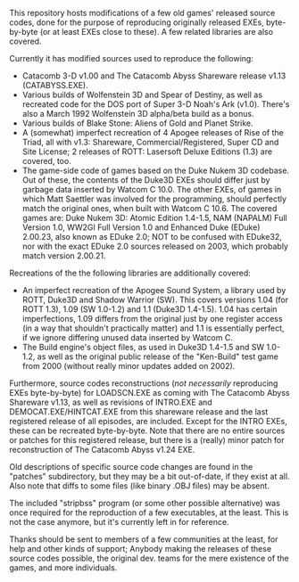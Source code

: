 This repository hosts modifications of a few old games'
released source codes, done for the purpose of reproducing
originally released EXEs, byte-by-byte (or at least EXEs close to these).
A few related libraries are also covered.

Currently it has modified sources used to reproduce the following:  

- Catacomb 3-D v1.00 and The Catacomb Abyss Shareware release v1.13
(CATABYSS.EXE).  
- Various builds of Wolfenstein 3D and Spear of Destiny, as well
as recreated code for the DOS port of Super 3-D Noah's Ark (v1.0).
There's also a March 1992 Wolfenstein 3D alpha/beta build as a bonus.  
- Various builds of Blake Stone: Aliens of Gold and Planet Strike.
- A (somewhat) imperfect recreation of 4 Apogee releases of Rise of the Triad,
all with v1.3: Shareware, Commercial/Registered, Super CD and Site License;
2 releases of ROTT: Lasersoft Deluxe Editions (1.3) are covered, too.
- The game-side code of games based on the Duke Nukem 3D codebase. Out of
these, the contents of the Duke3D EXEs should differ just by garbage data
inserted by Watcom C 10.0. The other EXEs, of games in which Matt Saettler
was involved for the programming, should perfectly match the original ones,
when built with Watcom C 10.6.
The covered games are: Duke Nukem 3D: Atomic Edition 1.4-1.5,
NAM (NAPALM) Full Version 1.0, WW2GI Full Version 1.0
and Enhanced Duke (EDuke) 2.00.23, also known as EDuke 2.0;
NOT to be confused with EDuke32, nor with the exact EDuke 2.0
sources released on 2003, which probably match version 2.00.21.

Recreations of the the following libraries are additionally covered:

- An imperfect recreation of the Apogee Sound System,
a library used by ROTT, Duke3D and Shadow Warrior (SW). This covers
versions 1.04 (for ROTT 1.3), 1.09 (SW 1.0-1.2) and 1.1 (Duke3D 1.4-1.5).
1.04 has certain imperfections, 1.09 differs from the original just by
one register access (in a way that shouldn't practically matter) and 1.1 is
essentially perfect, if we ignore differing unused data inserted by Watcom C.
- The Build engine's object files, as used in Duke3D 1.4-1.5 and SW 1.0-1.2,
as well as the original public release of the "Ken-Build" test game
from 2000 (without really minor updates added on 2002).

Furthermore, source codes reconstructions (*not necessarily* reproducing
EXEs byte-by-byte) for LOADSCN.EXE as coming with The Catacomb Abyss
Shareware v1.13, as well as revisions of INTRO.EXE and DEMOCAT.EXE/HINTCAT.EXE
from this shareware release and the last registered release of all episodes,
are included. Except for the INTRO EXEs, these can be recreated byte-by-byte.
Note that there are no entire sources or patches for this registered release,
but there is a (really) minor patch for reconstruction
of The Catacomb Abyss v1.24 EXE.

Old descriptions of specific source code changes are found in the "patches"
subdirectory, but they may be a bit out-of-date, if they exist at all.
Also note that diffs to some files (like binary .OBJ files) may be absent.

The included "stripbss" program (or some other possible alternative)
was once required for the reproduction of a few executables, at the least.
This is not the case anymore, but it's currently left in for reference.

Thanks should be sent to members of a few communities at the least, for help
and other kinds of support; Anybody making the releases of these source codes
possible, the original dev. teams for the mere existence of the games, and
more individuals.
